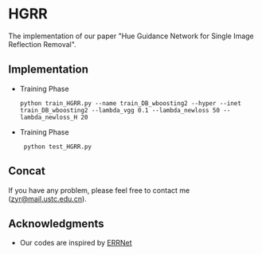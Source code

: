 # HGRR
The implementation of our paper "Hue Guidance Network for Single Image Reflection Removal".

## Implementation
* Training Phase

   ```python train_HGRR.py --name train_DB_wboosting2 --hyper --inet train_DB_wboosting2 --lambda_vgg 0.1 --lambda_newloss 50 --lambda_newloss_H 20```

* Training Phase

   ``` python test_HGRR.py``` 




## Concat
If you have any problem, please feel free to contact me (zyr@mail.ustc.edu.cn).

## Acknowledgments
* Our codes are inspired by [ERRNet](https://github.com/Vandermode/ERRNet)
